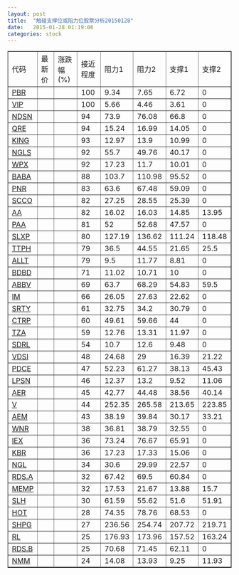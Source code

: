 ```yaml
---
layout: post
title:  "触碰支撑位或阻力位股票分析20150128"
date:   2015-01-28 01:19:06
categories: stock
---
```

<script type="text/javascript">
var stockList = []
stockList.push('gb_pbr');
stockList.push('gb_vip');
stockList.push('gb_ndsn');
stockList.push('gb_qre');
stockList.push('gb_king');
stockList.push('gb_ngls');
stockList.push('gb_wpx');
stockList.push('gb_baba');
stockList.push('gb_pnr');
stockList.push('gb_scco');
stockList.push('gb_aa');
stockList.push('gb_paa');
stockList.push('gb_slxp');
stockList.push('gb_ttph');
stockList.push('gb_allt');
stockList.push('gb_bdbd');
stockList.push('gb_abbv');
stockList.push('gb_im');
stockList.push('gb_srty');
stockList.push('gb_ctrp');
stockList.push('gb_tza');
stockList.push('gb_sdrl');
stockList.push('gb_vdsi');
stockList.push('gb_pdce');
stockList.push('gb_lpsn');
stockList.push('gb_aer');
stockList.push('gb_v');
stockList.push('gb_aem');
stockList.push('gb_wnr');
stockList.push('gb_iex');
stockList.push('gb_kbr');
stockList.push('gb_ngl');
stockList.push('gb_rds.a');
stockList.push('gb_memp');
stockList.push('gb_slh');
stockList.push('gb_hot');
stockList.push('gb_shpg');
stockList.push('gb_rl');
stockList.push('gb_rds.b');
stockList.push('gb_nmm');
</script>
<table border="1">
 <tr>
 <td>代码</td>
 <td>最新价</td>
 <td>涨跌幅(%)</td>
 <td>接近程度</td>
 <td>阻力1</td>
 <td>阻力2</td>
 <td>支撑1</td>
 <td>支撑2</td>
</tr>
  <tr id="pbr" class="red">
  <td><a href="http://stock.finance.sina.com.cn/usstock/quotes/PBR.html" target="_blank">PBR</a></td><td></td><td></td><td>100</td><td>9.34</td><td>7.65</td><td>6.72</td><td>0</td></tr>
  <tr id="vip" class="green">
  <td><a href="http://stock.finance.sina.com.cn/usstock/quotes/VIP.html" target="_blank">VIP</a></td><td></td><td></td><td>100</td><td>5.66</td><td>4.46</td><td>3.61</td><td>0</td></tr>
  <tr id="ndsn" class="red">
  <td><a href="http://stock.finance.sina.com.cn/usstock/quotes/NDSN.html" target="_blank">NDSN</a></td><td></td><td></td><td>94</td><td>73.9</td><td>76.08</td><td>66.8</td><td>0</td></tr>
  <tr id="qre" class="red">
  <td><a href="http://stock.finance.sina.com.cn/usstock/quotes/QRE.html" target="_blank">QRE</a></td><td></td><td></td><td>94</td><td>15.24</td><td>16.99</td><td>14.05</td><td>0</td></tr>
  <tr id="king" class="red">
  <td><a href="http://stock.finance.sina.com.cn/usstock/quotes/KING.html" target="_blank">KING</a></td><td></td><td></td><td>93</td><td>12.97</td><td>13.9</td><td>10.99</td><td>0</td></tr>
  <tr id="ngls" class="red">
  <td><a href="http://stock.finance.sina.com.cn/usstock/quotes/NGLS.html" target="_blank">NGLS</a></td><td></td><td></td><td>92</td><td>55.7</td><td>49.76</td><td>40.17</td><td>0</td></tr>
  <tr id="wpx" class="red">
  <td><a href="http://stock.finance.sina.com.cn/usstock/quotes/WPX.html" target="_blank">WPX</a></td><td></td><td></td><td>92</td><td>17.23</td><td>11.7</td><td>10.01</td><td>0</td></tr>
  <tr id="baba" class="red">
  <td><a href="http://stock.finance.sina.com.cn/usstock/quotes/BABA.html" target="_blank">BABA</a></td><td></td><td></td><td>88</td><td>103.7</td><td>110.98</td><td>95.52</td><td>0</td></tr>
  <tr id="pnr" class="red">
  <td><a href="http://stock.finance.sina.com.cn/usstock/quotes/PNR.html" target="_blank">PNR</a></td><td></td><td></td><td>83</td><td>63.6</td><td>67.48</td><td>59.09</td><td>0</td></tr>
  <tr id="scco" class="red">
  <td><a href="http://stock.finance.sina.com.cn/usstock/quotes/SCCO.html" target="_blank">SCCO</a></td><td></td><td></td><td>82</td><td>27.25</td><td>28.55</td><td>25.39</td><td>0</td></tr>
  <tr id="aa" class="red">
  <td><a href="http://stock.finance.sina.com.cn/usstock/quotes/AA.html" target="_blank">AA</a></td><td></td><td></td><td>82</td><td>16.02</td><td>16.03</td><td>14.85</td><td>13.95</td></tr>
  <tr id="paa" class="red">
  <td><a href="http://stock.finance.sina.com.cn/usstock/quotes/PAA.html" target="_blank">PAA</a></td><td></td><td></td><td>81</td><td>52</td><td>52.68</td><td>47.57</td><td>0</td></tr>
  <tr id="slxp" class="red">
  <td><a href="http://stock.finance.sina.com.cn/usstock/quotes/SLXP.html" target="_blank">SLXP</a></td><td></td><td></td><td>80</td><td>127.19</td><td>136.62</td><td>111.24</td><td>118.48</td></tr>
  <tr id="ttph" class="red">
  <td><a href="http://stock.finance.sina.com.cn/usstock/quotes/TTPH.html" target="_blank">TTPH</a></td><td></td><td></td><td>79</td><td>36.5</td><td>44.55</td><td>21.65</td><td>25.5</td></tr>
  <tr id="allt" class="red">
  <td><a href="http://stock.finance.sina.com.cn/usstock/quotes/ALLT.html" target="_blank">ALLT</a></td><td></td><td></td><td>79</td><td>9.5</td><td>11.77</td><td>8.81</td><td>0</td></tr>
  <tr id="bdbd" class="green">
  <td><a href="http://stock.finance.sina.com.cn/usstock/quotes/BDBD.html" target="_blank">BDBD</a></td><td></td><td></td><td>71</td><td>11.02</td><td>10.71</td><td>10</td><td>0</td></tr>
  <tr id="abbv" class="red">
  <td><a href="http://stock.finance.sina.com.cn/usstock/quotes/ABBV.html" target="_blank">ABBV</a></td><td></td><td></td><td>69</td><td>63.7</td><td>68.29</td><td>54.83</td><td>59.5</td></tr>
  <tr id="im" class="red">
  <td><a href="http://stock.finance.sina.com.cn/usstock/quotes/IM.html" target="_blank">IM</a></td><td></td><td></td><td>66</td><td>26.05</td><td>27.63</td><td>22.62</td><td>0</td></tr>
  <tr id="srty" class="green">
  <td><a href="http://stock.finance.sina.com.cn/usstock/quotes/SRTY.html" target="_blank">SRTY</a></td><td></td><td></td><td>61</td><td>32.75</td><td>34.2</td><td>30.79</td><td>0</td></tr>
  <tr id="ctrp" class="red">
  <td><a href="http://stock.finance.sina.com.cn/usstock/quotes/CTRP.html" target="_blank">CTRP</a></td><td></td><td></td><td>60</td><td>49.61</td><td>59.66</td><td>44</td><td>0</td></tr>
  <tr id="tza" class="green">
  <td><a href="http://stock.finance.sina.com.cn/usstock/quotes/TZA.html" target="_blank">TZA</a></td><td></td><td></td><td>59</td><td>12.76</td><td>13.31</td><td>11.97</td><td>0</td></tr>
  <tr id="sdrl" class="red">
  <td><a href="http://stock.finance.sina.com.cn/usstock/quotes/SDRL.html" target="_blank">SDRL</a></td><td></td><td></td><td>54</td><td>10.7</td><td>12.6</td><td>9.48</td><td>0</td></tr>
  <tr id="vdsi" class="green">
  <td><a href="http://stock.finance.sina.com.cn/usstock/quotes/VDSI.html" target="_blank">VDSI</a></td><td></td><td></td><td>48</td><td>24.68</td><td>29</td><td>16.39</td><td>21.22</td></tr>
  <tr id="pdce" class="green">
  <td><a href="http://stock.finance.sina.com.cn/usstock/quotes/PDCE.html" target="_blank">PDCE</a></td><td></td><td></td><td>47</td><td>52.23</td><td>61.27</td><td>38.13</td><td>45.43</td></tr>
  <tr id="lpsn" class="green">
  <td><a href="http://stock.finance.sina.com.cn/usstock/quotes/LPSN.html" target="_blank">LPSN</a></td><td></td><td></td><td>46</td><td>12.37</td><td>13.2</td><td>9.52</td><td>11.06</td></tr>
  <tr id="aer" class="green">
  <td><a href="http://stock.finance.sina.com.cn/usstock/quotes/AER.html" target="_blank">AER</a></td><td></td><td></td><td>45</td><td>42.77</td><td>44.48</td><td>38.56</td><td>40.14</td></tr>
  <tr id="v" class="red">
  <td><a href="http://stock.finance.sina.com.cn/usstock/quotes/V.html" target="_blank">V</a></td><td></td><td></td><td>44</td><td>252.35</td><td>265.58</td><td>213.65</td><td>223.85</td></tr>
  <tr id="aem" class="green">
  <td><a href="http://stock.finance.sina.com.cn/usstock/quotes/AEM.html" target="_blank">AEM</a></td><td></td><td></td><td>43</td><td>38.19</td><td>39.84</td><td>30.17</td><td>33.21</td></tr>
  <tr id="wnr" class="red">
  <td><a href="http://stock.finance.sina.com.cn/usstock/quotes/WNR.html" target="_blank">WNR</a></td><td></td><td></td><td>38</td><td>36.81</td><td>38.79</td><td>32.55</td><td>0</td></tr>
  <tr id="iex" class="red">
  <td><a href="http://stock.finance.sina.com.cn/usstock/quotes/IEX.html" target="_blank">IEX</a></td><td></td><td></td><td>36</td><td>73.24</td><td>76.67</td><td>65.91</td><td>0</td></tr>
  <tr id="kbr" class="red">
  <td><a href="http://stock.finance.sina.com.cn/usstock/quotes/KBR.html" target="_blank">KBR</a></td><td></td><td></td><td>36</td><td>17.23</td><td>17.33</td><td>15.06</td><td>0</td></tr>
  <tr id="ngl" class="red">
  <td><a href="http://stock.finance.sina.com.cn/usstock/quotes/NGL.html" target="_blank">NGL</a></td><td></td><td></td><td>34</td><td>30.6</td><td>29.99</td><td>22.57</td><td>0</td></tr>
  <tr id="rds.a" class="red">
  <td><a href="http://stock.finance.sina.com.cn/usstock/quotes/RDS.A.html" target="_blank">RDS.A</a></td><td></td><td></td><td>32</td><td>67.42</td><td>69.5</td><td>60.84</td><td>0</td></tr>
  <tr id="memp" class="red">
  <td><a href="http://stock.finance.sina.com.cn/usstock/quotes/MEMP.html" target="_blank">MEMP</a></td><td></td><td></td><td>32</td><td>17.53</td><td>21.67</td><td>13.88</td><td>15.7</td></tr>
  <tr id="slh" class="green">
  <td><a href="http://stock.finance.sina.com.cn/usstock/quotes/SLH.html" target="_blank">SLH</a></td><td></td><td></td><td>30</td><td>61.59</td><td>55.62</td><td>51.6</td><td>51.91</td></tr>
  <tr id="hot" class="red">
  <td><a href="http://stock.finance.sina.com.cn/usstock/quotes/HOT.html" target="_blank">HOT</a></td><td></td><td></td><td>28</td><td>74.35</td><td>78.76</td><td>68.53</td><td>0</td></tr>
  <tr id="shpg" class="green">
  <td><a href="http://stock.finance.sina.com.cn/usstock/quotes/SHPG.html" target="_blank">SHPG</a></td><td></td><td></td><td>27</td><td>236.56</td><td>254.74</td><td>207.72</td><td>219.71</td></tr>
  <tr id="rl" class="green">
  <td><a href="http://stock.finance.sina.com.cn/usstock/quotes/RL.html" target="_blank">RL</a></td><td></td><td></td><td>25</td><td>176.93</td><td>173.96</td><td>157.52</td><td>163.24</td></tr>
  <tr id="rds.b" class="red">
  <td><a href="http://stock.finance.sina.com.cn/usstock/quotes/RDS.B.html" target="_blank">RDS.B</a></td><td></td><td></td><td>25</td><td>70.68</td><td>71.45</td><td>62.11</td><td>0</td></tr>
  <tr id="nmm" class="green">
  <td><a href="http://stock.finance.sina.com.cn/usstock/quotes/NMM.html" target="_blank">NMM</a></td><td></td><td></td><td>24</td><td>14.08</td><td>13.93</td><td>9.25</td><td>11.93</td></tr>
</table>

